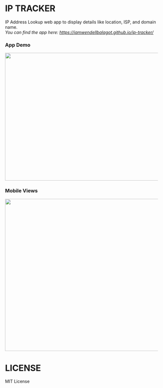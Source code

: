 
# IP TRACKER
IP Address Lookup web app to display details like location, ISP, and domain name.<br/>
*You can find the app here: https://iamwendellbalagot.github.io/ip-tracker/*

### App Demo
<img src="https://drive.google.com/uc?export=view&id=1Juva-0xSEaHi0TfiRCrFIyARKy9hb6D5" width="720" height="420" /><br/>

### Mobile Views
<img src="https://drive.google.com/uc?export=view&id=1fn5dYbo2deX9uGLsInPkcjjX5F4leSPO" width="1080" height="500" /><br/>

# LICENSE
MIT License
